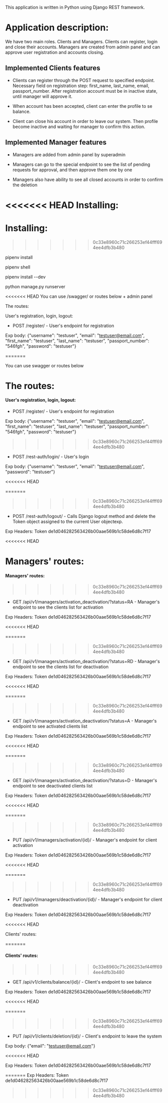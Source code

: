 This application is written in Python using Django REST framework.


# Application description:

We have two main roles. Clients and Managers.
Clients can register, login and close their accounts.
Managers are created from admin panel and can approve user
registration and accounts closing.


## Implemented Clients features

- Clients can register through the POST request to specified
endpoint. Necessary field on registration step: first_name,
last_name, email, passport_number.
After registration account must be in inactive state, until
manager will approve it.

- When account has been accepted, client can enter the profile to
se balance.

- Client can close his account in order to leave our system. Then
profile become inactive and waiting for manager to confirm this
action.


## Implemented Manager features

- Managers are added from admin panel by superadmin

- Managers can go to the special endpoint to see the list of pending
requests for approval, and then approve them one by one

- Managers also have ability to see all closed accounts in order to
confirm the deletion


<<<<<<< HEAD
Installing:
=======
# Installing:
>>>>>>> 0c33e8960c71c266253ef44fff694ee4dfb3b480

pipenv install

pipenv shell

pipenv install --dev

python manage.py runserver

<<<<<<< HEAD
You can use /swagger/ or routes below + admin panel



The routes:

User's registration, login, logout:

- POST /register/ - User's endpoint for registration 

Exp body: {"username": "testuser", "email": "testuser@email.com", "first_name": "testuser", "last_name": "testuser", "passport_number": "546fgh", "password": "testuser"}


=======


You can use swagger or routes below

# The routes:

#### User's registration, login, logout:

- POST /register/ - User's endpoint for registration

Exp body: {"username": "testuser", "email": "testuser@email.com", "first_name": "testuser", "last_name": "testuser", "passport_number": "546fgh", "password": "testuser"}

>>>>>>> 0c33e8960c71c266253ef44fff694ee4dfb3b480
- POST /rest-auth/login/ - User's login

Exp body: {"username": "testuser", "email": "testuser@email.com", "password": "testuser"}

<<<<<<< HEAD

=======
>>>>>>> 0c33e8960c71c266253ef44fff694ee4dfb3b480
- POST /rest-auth/logout/ - Calls Django logout method and delete the Token object assigned to the current User objectexp.

Exp Headers: Token de1d046282563426b00aae569b1c58de6d8c7f17

<<<<<<< HEAD


Managers' routes:
=======
#### Managers' routes:
>>>>>>> 0c33e8960c71c266253ef44fff694ee4dfb3b480

- GET /api/v1/managers/activation_deactivation/?status=RA - Manager's endpoint to see the clients list for activation

Exp Headers: Token de1d046282563426b00aae569b1c58de6d8c7f17

<<<<<<< HEAD

=======
>>>>>>> 0c33e8960c71c266253ef44fff694ee4dfb3b480
- GET /api/v1/managers/activation_deactivation/?status=RD - Manager's endpoint to see the clients list for deactivation

Exp Headers: Token de1d046282563426b00aae569b1c58de6d8c7f17

<<<<<<< HEAD

=======
>>>>>>> 0c33e8960c71c266253ef44fff694ee4dfb3b480
- GET /api/v1/managers/activation_deactivation/?status=A - Manager's endpoint to see activated clients list

Exp Headers: Token de1d046282563426b00aae569b1c58de6d8c7f17

<<<<<<< HEAD

=======
>>>>>>> 0c33e8960c71c266253ef44fff694ee4dfb3b480
- GET /api/v1/managers/activation_deactivation/?status=D - Manager's endpoint to see deactivated clients list

Exp Headers: Token de1d046282563426b00aae569b1c58de6d8c7f17

<<<<<<< HEAD

=======
>>>>>>> 0c33e8960c71c266253ef44fff694ee4dfb3b480
- PUT /api/v1/managers/activation/{id}/ - Manager's endpoint for client activation

Exp Headers: Token de1d046282563426b00aae569b1c58de6d8c7f17

<<<<<<< HEAD

=======
>>>>>>> 0c33e8960c71c266253ef44fff694ee4dfb3b480
- PUT /api/v1/managers/deactivation/{id}/ - Manager's endpoint for client deactivation

Exp Headers: Token de1d046282563426b00aae569b1c58de6d8c7f17

<<<<<<< HEAD



Clients' routes:


=======
#### Clients' routes:
>>>>>>> 0c33e8960c71c266253ef44fff694ee4dfb3b480

- GET /api/v1/clients/balance/{id}/ - Client's endpoint to see balance

Exp Headers: Token de1d046282563426b00aae569b1c58de6d8c7f17

<<<<<<< HEAD


=======
>>>>>>> 0c33e8960c71c266253ef44fff694ee4dfb3b480
- PUT /api/v1/clients/deletion/{id}/ - Client's endpoint to leave the system

Exp body: {"email": "testuser@email.com"}

<<<<<<< HEAD

Exp Headers: Token de1d046282563426b00aae569b1c58de6d8c7f17



=======
Exp Headers: Token de1d046282563426b00aae569b1c58de6d8c7f17
>>>>>>> 0c33e8960c71c266253ef44fff694ee4dfb3b480
